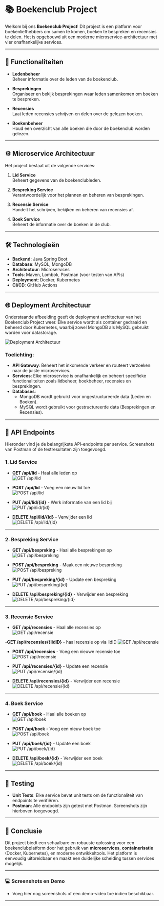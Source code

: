 # 📚 Boekenclub Project

Welkom bij ons **Boekenclub Project**! Dit project is een platform voor boekenliefhebbers om samen te komen, boeken te bespreken en recensies te delen. Het is opgebouwd uit een moderne microservice-architectuur met vier onafhankelijke services.

---

## 🚀 Functionaliteiten

- **Ledenbeheer**  
  Beheer informatie over de leden van de boekenclub.

- **Besprekingen**  
  Organiseer en bekijk besprekingen waar leden samenkomen om boeken te bespreken.

- **Recensies**  
  Laat leden recensies schrijven en delen over de gelezen boeken.

- **Boekenbeheer**  
  Houd een overzicht van alle boeken die door de boekenclub worden gelezen.

---

## ⚙️ Microservice Architectuur

Het project bestaat uit de volgende services:

1. **Lid Service**  
   Beheert gegevens van de boekenclubleden.

2. **Bespreking Service**  
   Verantwoordelijk voor het plannen en beheren van besprekingen.

3. **Recensie Service**  
   Handelt het schrijven, bekijken en beheren van recensies af.

4. **Boek Service**  
   Beheert de informatie over de boeken in de club.

---

## 🛠️ Technologieën

- **Backend**: Java Spring Boot
- **Database**: MySQL, MongoDB
- **Architectuur**: Microservices
- **Tools**: Maven, Lombok, Postman (voor testen van APIs)
- **Deployment**: Docker, Kubernetes
- **CI/CD**: GitHub Actions

---

## 🌐 Deployment Architectuur

Onderstaande afbeelding geeft de deployment architectuur van het Boekenclub Project weer. Elke service wordt als container gedraaid en beheerd door Kubernetes, waarbij zowel MongoDB als MySQL gebruikt worden voor datastorage.

![Deployment Architectuur](images/Untitled%20Diagram.drawio.png)

### Toelichting:
- **API Gateway**: Beheert het inkomende verkeer en routeert verzoeken naar de juiste microservices.
- **Services**: Elke microservice is onafhankelijk en beheert specifieke functionaliteiten zoals lidbeheer, boekbeheer, recensies en besprekingen.
- **Databases**: 
   - MongoDB wordt gebruikt voor ongestructureerde data (Leden en Boeken).
   - MySQL wordt gebruikt voor gestructureerde data (Besprekingen en Recensies).

---

## 🔗 API Endpoints

Hieronder vind je de belangrijkste API-endpoints per service. Screenshots van Postman of de testresultaten zijn toegevoegd.

### 1. **Lid Service**
- **GET /api/lid** - Haal alle leden op  
  ![GET /api/lid](images/get_api_lid.png)  

- **POST /api/lid** - Voeg een nieuw lid toe  
  ![POST /api/lid](images/post_api_lid.png)  

- **PUT /api/lid/{id}** - Werk informatie van een lid bij  
  ![PUT /api/lid/{id}](images/put_api_lid.png)  

- **DELETE /api/lid/{id}** - Verwijder een lid  
  ![DELETE /api/lid/{id}](images/delete_api_lid.png)  

---

### 2. **Bespreking Service**
- **GET /api/bespreking** - Haal alle besprekingen op  
  ![GET /api/bespreking](images/get_api_bespreking.png)  

- **POST /api/bespreking** - Maak een nieuwe bespreking  
  ![POST /api/bespreking](images/post_api_bespreking.png)  

- **PUT /api/bespreking/{id}** - Update een bespreking  
  ![PUT /api/bespreking/{id}](images/put_api_bespreking.png)  

- **DELETE /api/bespreking/{id}** - Verwijder een bespreking  
  ![DELETE /api/bespreking/{id}](images/delete_api_bespreking.png)  

---

### 3. **Recensie Service**
- **GET /api/recensies** - Haal alle recensies op  
  ![GET /api/recensie](images/get_api_recensie.png)

-**GET /api/recensies/{lidID}** - haal recensie op via lidID
  ![GET /api/recensie](images/get_api_recensie.png)

- **POST /api/recensies** - Voeg een nieuwe recensie toe  
  ![POST /api/recensie](images/post_api_recensie.png)  

- **PUT /api/recensies/{id}** - Update een recensie  
  ![PUT /api/recensie/{id}](images/put_api_recensie.png)  

- **DELETE /api/recensies/{id}** - Verwijder een recensie  
  ![DELETE /api/recensie/{id}](images/delete_api_recensie.png)  

---

### 4. **Boek Service**
- **GET /api/boek** - Haal alle boeken op  
  ![GET /api/boek](images/get_api_boek.png)  

- **POST /api/boek** - Voeg een nieuw boek toe  
  ![POST /api/boek](images/post_api_boek.png)  

- **PUT /api/boek/{id}** - Update een boek  
  ![PUT /api/boek/{id}](images/put_api_boek.png)  

- **DELETE /api/boek/{id}** - Verwijder een boek  
  ![DELETE /api/boek/{id}](images/delete_api_boek.png)  

---

## 🧪 **Testing**

- **Unit Tests**: Elke service bevat unit tests om de functionaliteit van endpoints te verifiëren.
- **Postman**: Alle endpoints zijn getest met Postman. Screenshots zijn hierboven toegevoegd.

---

## 📖 Conclusie

Dit project biedt een schaalbare en robuuste oplossing voor een boekenclubplatform door het gebruik van **microservices**, **containerisatie** (Docker, Kubernetes), en moderne ontwikkeltools. Het platform is eenvoudig uitbreidbaar en maakt een duidelijke scheiding tussen services mogelijk.

---

### 💻 **Screenshots en Demo**
- Voeg hier nog screenshots of een demo-video toe indien beschikbaar.

---

